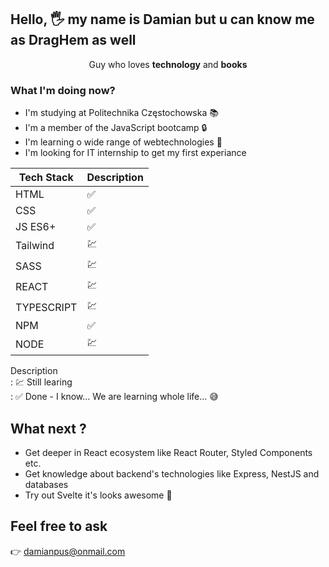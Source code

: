 ## Hello, 🖐 my name is  Damian but u can know me as DragHem as well

<p align="center">
    Guy who loves <strong>technology</strong> and <strong>books</strong>
</p>

### What I'm doing now?
- I'm studying at Politechnika Częstochowska 📚
- I'm a member of the JavaScript bootcamp 🔒
- I'm learning o wide range of webtechnologies 🤯
- I'm looking for IT internship to get my first experiance

| Tech Stack| Description |  
| ----------- | ----------- |  
| HTML | ✅ |  
| CSS | ✅ |
| JS ES6+ | ✅ |
| Tailwind | 💹 |
| SASS | 💹 |
| REACT | 💹 |
| TYPESCRIPT | 💹 |
| NPM | ✅ |
| NODE | 💹 |


Description  
: 💹 Still learing  
: ✅ Done - I know... We are learning whole life... 😅  

## What next ?
- Get deeper in React  ecosystem like React Router, Styled Components  etc.
- Get knowledge about backend's technologies like Express, NestJS and databases
- Try out Svelte it's looks awesome 💯

## Feel free to ask
👉 <a href="mailto:damianpus@onmail.com?">damianpus@onmail.com</a>

